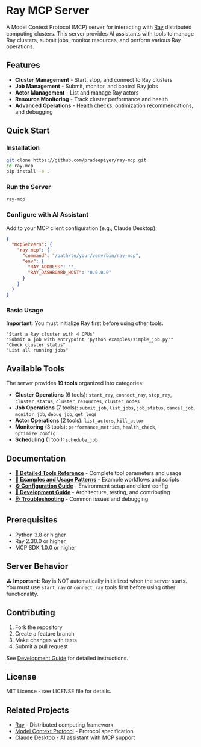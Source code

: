 # Ray MCP Server

A Model Context Protocol (MCP) server for interacting with [Ray](https://github.com/ray-project/ray) distributed computing clusters. This server provides AI assistants with tools to manage Ray clusters, submit jobs, monitor resources, and perform various Ray operations.

## Features

- **Cluster Management** - Start, stop, and connect to Ray clusters
- **Job Management** - Submit, monitor, and control Ray jobs  
- **Actor Management** - List and manage Ray actors
- **Resource Monitoring** - Track cluster performance and health
- **Advanced Operations** - Health checks, optimization recommendations, and debugging

## Quick Start

### Installation
```bash
git clone https://github.com/pradeepiyer/ray-mcp.git
cd ray-mcp
pip install -e .
```

### Run the Server
```bash
ray-mcp
```

### Configure with AI Assistant
Add to your MCP client configuration (e.g., Claude Desktop):

```json
{
  "mcpServers": {
    "ray-mcp": {
      "command": "/path/to/your/venv/bin/ray-mcp",
      "env": {
        "RAY_ADDRESS": "",
        "RAY_DASHBOARD_HOST": "0.0.0.0"
      }
    }
  }
}
```

### Basic Usage
**Important**: You must initialize Ray first before using other tools.

```
"Start a Ray cluster with 4 CPUs"
"Submit a job with entrypoint 'python examples/simple_job.py'"
"Check cluster status"
"List all running jobs"
```

## Available Tools

The server provides **19 tools** organized into categories:

- **Cluster Operations** (6 tools): `start_ray`, `connect_ray`, `stop_ray`, `cluster_status`, `cluster_resources`, `cluster_nodes`
- **Job Operations** (7 tools): `submit_job`, `list_jobs`, `job_status`, `cancel_job`, `monitor_job`, `debug_job`, `get_logs`
- **Actor Operations** (2 tools): `list_actors`, `kill_actor`
- **Monitoring** (3 tools): `performance_metrics`, `health_check`, `optimize_config`
- **Scheduling** (1 tool): `schedule_job`

## Documentation

- **[📖 Detailed Tools Reference](docs/TOOLS.md)** - Complete tool parameters and usage
- **[🚀 Examples and Usage Patterns](docs/EXAMPLES.md)** - Example workflows and scripts
- **[⚙️ Configuration Guide](docs/CONFIGURATION.md)** - Environment setup and client config
- **[🔧 Development Guide](docs/DEVELOPMENT.md)** - Architecture, testing, and contributing
- **[🩺 Troubleshooting](docs/TROUBLESHOOTING.md)** - Common issues and debugging

## Prerequisites

- Python 3.8 or higher
- Ray 2.30.0 or higher
- MCP SDK 1.0.0 or higher

## Server Behavior

⚠️ **Important**: Ray is NOT automatically initialized when the server starts. You must use `start_ray` or `connect_ray` tools first before using other functionality.

## Contributing

1. Fork the repository
2. Create a feature branch
3. Make changes with tests
4. Submit a pull request

See [Development Guide](docs/DEVELOPMENT.md) for detailed instructions.

## License

MIT License - see LICENSE file for details.

## Related Projects

- [Ray](https://github.com/ray-project/ray) - Distributed computing framework
- [Model Context Protocol](https://github.com/modelcontextprotocol) - Protocol specification
- [Claude Desktop](https://claude.ai/desktop) - AI assistant with MCP support 